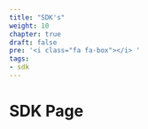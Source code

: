 ```yaml
---
title: "SDK's"
weight: 10
chapter: true
draft: false
pre: '<i class="fa fa-box"></i> '
tags:
- sdk
---
```


# SDK Page